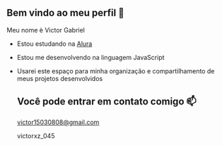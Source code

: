 ## Bem vindo ao meu perfil 🖤

Meu nome è Victor Gabriel

- Estou estudando na [Alura](https://www.alura.com.br)
- Estou me desenvolvendo na linguagem JavaScript
- Usarei este espaço para minha organização e compartilhamento de meus projetos desenvolvidos

  ## Você pode entrar em contato comigo 📫

  victor15030808@gmail.com

  victorxz_045
